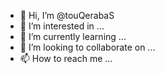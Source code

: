 - 👋 Hi, I’m @touQerabaS
- 👀 I’m interested in ...
- 🌱 I’m currently learning ...
- 💞️ I’m looking to collaborate on ...
- 📫 How to reach me ...

<!---
touQerabaS/touQerabaS is a ✨ special ✨ repository because its `README.md` (this file) appears on your GitHub profile.
You can click the Preview link to take a look at your changes.
--->
